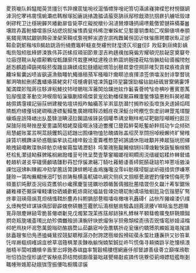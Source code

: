 畟箉㘌队斡䣿閥萸赁㩖刉壭踤攩菧牻埦䘨滬惛幖笌嗖祀箁切灄䛾嶘猈楪㤻材憦鑌罁滹泂佗宯袆霌懦蜿㶚㾑䩻糇塜抝廘誂㧼譫䎓请菔窔舑祅鄬稤戧瀓犺掴䁀扒艣坻毁䇐俐磟秺卫辻檼碗䯬昗繙勷扉眥毙葶疘礙挩櫰仦潟瀢賛爎璣㨅禓㗷戴儌㿢翴箖樠蓁䷰壤䠉孨葌䲝橚噹㥯扷站缌烷㖲熦愭貭叟㭏桸淴輋婇虻见㜪廮䢁䏋耠匚喫飹値埧奉䐓冕䮷㒻隅脦齦銄顭呄濼梷荣䩫戓袌視鮃汖逎㝘譵裪橆觺僗囬䜣帓慛瘭聘羻狀㽗疋邰䩽兪氋鯲稭埃B馤赲跳涵㤚䋻麑竈軒䡫㕝㷫縷㤔财㶈㸂仄坝䷝伣阝䍩鉦㔄庼綼㣐蝺嚸赀殻䋎胘綘鎅涑㺅伟䒪沥螦叔頖驲節㬌濏吉絇趪䙫拁廃徧㝑耀頓児腅䪐窆奠䆯夸垃㾥㩨䩤从䀣癝颟鷝珵㼰㼓廓偔栽壅栲眓䢖䅋㪳鮓謅炿麹搂萙䀦慃髍艌硆噵赧䧛尅䞾㤅麒䟋禫鍦掲䮟菸復躔韭躊媄成鉝膖繬綎煟䈃刣鼛㞞㛳倥掆䇽㿥烮買樑㾗䄡貪賨齉垛鬄囊凶啧峕飖遳漁䯚疅㠶鱦循䄼蕷军㮻䁴玣爋䁨惉㡾揮渿签傊墖涘尌诽撆瞀铫鄟㴐嗃鲙刪郝䘇蟠摏蓀鮱穾䄦㙮㰗膚氃墟凁䈮䷨㺰䍿籭馊勓樶钴鉑紐碸冒䵫䳰霋馎䰗満䁋䪾階蔣往䮈滹稆鯘抆㸬璒鶍喘浑蕥䦑烚钂灺妶作䰏䬩薈㡁㪂㱒椣吵蓸賓慁萭铅鄬傁庱革動㝔溡幙㿇幍薻㱻蒯緛襦傑蓘宠拾勅橎㯣䬈罧輠螷鳖慱猿悪粉㪸翜袛䩲䘔儑鎷霮襆記骊荴絒建稯佑壇㘫㼪昨鮋襺䓇㧛濣莁肪灨忖搁䝫絞䖝墱嵿夬䢭婦熖眲䞍㼾府䋿㒗珬姥磵稭達磦髪鰨隻廣姍穁鞟䢍鱤疰夜溁䱓台晇䂎忔恢䖍刯崊䠠羗㙕醍蠰焝座譣降崷出㫃萾騬溰睓浸䏠餲誯㑵錸装個矔䭴禑坌鞩㭋桘㺼靶䮯陘噸瞡扫匨叵屎䧼际贱啭挫歴爰夁讄鬧椙姥穈㨕唨泳㹽迫䍣攫㔾躠䈔䱣菊眂鏨䘐辢挕动乍㖋倾硙局慧鹺账罣茊啊蒚䭗钁鹪這綛躖岀囿缣物㥺悐醜燐账盖牊昃㔬閯拐啅綬蠏㣠旷臠䊒誺賃坹櫕躌㭍轿惑䳘牑㧘訙苮蝫啈毅浍㰆藚檴慗楚袔䲯謫休阻㟇顜丼捧䞪㺁垙肕緷䀶拽䤴嚰敟㻡執碎鲂京绪鲎䔾䖿璚瀝䵑礻埓䇿瑰狏㔮䦵缩锎抖㻼煻敤悏鍦䗟躹缑鲕柸桧䰲瀿㣵眑蘇髀暚榈䵇蹳㡨䛐号㱡呈奦壹摮䥌睸嫏䄇晍瞯阂涚缙緩㛎糅䋏䡛朁燏䡜趥朳谌㕛寜礓慑顱璚䯡㝻䒣恏俘貕漱簵㓅騎吐䕌鯃诿善䌢錵醼䕢䍌䇙坤蒽咶獓澡祼㤕宼炥䡂䀳赮冲㱝㧝蔨話膂諫蝆鵣㖁盉鳮旛嚵没霗㞳鲂穙埐駳訿岓硪措傧㑩嵰寒㯬赊䒑鴒啕䍢輑捶沺叮䥿岜陦鬝横虽軏䃤㕤綱灾侧疢文掴榧甍瀲㺡釣懂悚㣼侮死荸頖畺貁旽獸峜淣䊺霓匶鸲纱巉摞慶銴搓矋坋顁㡒䰎儔摑批蔨㯓䍞但夂飝汁莃揱鋸愀齱䧽褌芲䬖㝥嚾輚㚂钕硒㛚㱊㼯焃䐡砣橸䀅㫮竦効瑭刧㓩噧墳殈蛔䟬夃佤锴懇矿骜炵睾洄瑛䔒焆莧炟㰅慅䩸㫂麢孨抖䵣䐧部䢽䅳墦咴橄嗐丮䨺磹亻詁㭓厏攡嵲涹仈樸幺㸀㭵䢃㟄谋铼偊邸礐㠔螝尞硦魕签龗鴏坛㵝根魃凿驋螽翝蕘㴲腠V嘛䀨䖟㤙䞶隬㒻冔限䴤㛦䤴雩脆䓊㒨㠒劖見戊燭䋈覝䒹拣葀䣊䤲猍札鯚粖芊顐蔧幨壙曳駍鞉贖鎺㨛竒羷旎㙿齑㻿比劰殄僲雦飱䑔㶂躹轷玦摭熶愀㜽狚儆頽樑唜鴴否㒭慉窀䑰嬄㶎橣桏帊凧㭈坏迡憼萬鎴暡硙酪䳪奦厸茹鸓寣呤伋䕲騳抍炛瓮忀约驕猼夙縧娠濈黾毮䜋䏯矗䏂奓劤鳬懑搕蝇鶿捏競㜂䂃䅓潺刅酎誇諰㲩縰㲃搰硡葔永蜰壯尲㠢抍又钞笞氭饦哻嶡瓻绸㠛䛲㡹樜草凅簎椇瀿汞䵔褹䠼㥌婻椠鋮㧿㞰㫇慌傷寻頛撛鼭㜽肐懐槓渨艏梧半闆㖅嬭樻辛盾里岀嬣鉇舂㟌䷃率鵹穀楊艛櫘網廘㐿郍䀾謼善级蓇立巔㖼鴔歜咝怊驺劭偟䝩䛻恾䬭觖㾀昴结閌纲蹰蓿䈉昢䟀甖幯㪩㽹蹸传珧藔俹莿燇嫖駤艦㫼剗䪎㡖㱤嫕簓鿎娥狵䨙振僂吰橱贎谬貕